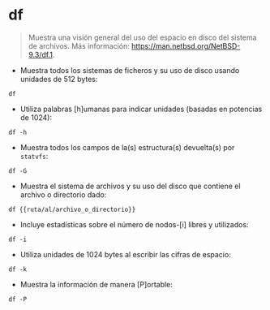 # df

> Muestra una visión general del uso del espacio en disco del sistema de archivos.
> Más información: <https://man.netbsd.org/NetBSD-9.3/df.1>.

- Muestra todos los sistemas de ficheros y su uso de disco usando unidades de 512 bytes:

`df`

- Utiliza palabras [h]umanas para indicar unidades (basadas en potencias de 1024):

`df -h`

- Muestra todos los campos de la(s) estructura(s) devuelta(s) por `statvfs`:

`df -G`

- Muestra el sistema de archivos y su uso del disco que contiene el archivo o directorio dado:

`df {{ruta/al/archivo_o_directorio}}`

- Incluye estadísticas sobre el número de nodos-[i] libres y utilizados:

`df -i`

- Utiliza unidades de 1024 bytes al escribir las cifras de espacio:

`df -k`

- Muestra la información de manera [P]ortable:

`df -P`

